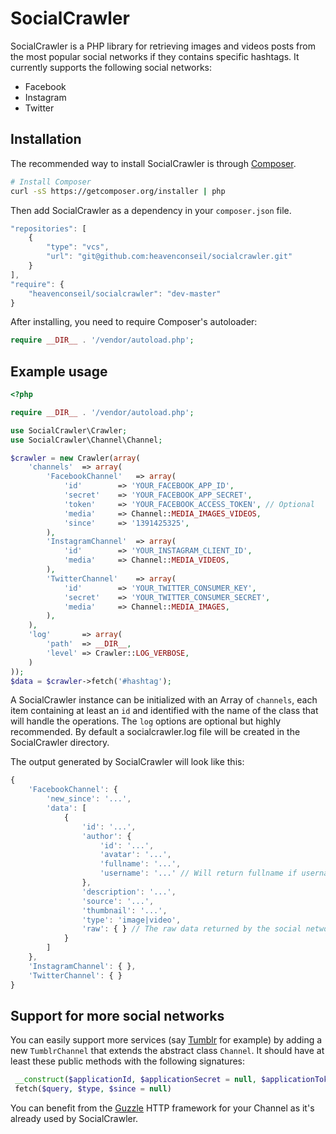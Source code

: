 # SocialCrawler

SocialCrawler is a PHP library for retrieving images and videos posts from the most popular social networks if they contains specific hashtags. It currently supports the following social networks:

- Facebook
- Instagram
- Twitter


## Installation

The recommended way to install SocialCrawler is through [Composer](http://getcomposer.org).

```bash
# Install Composer
curl -sS https://getcomposer.org/installer | php
```

Then add SocialCrawler as a dependency in your `composer.json` file.
```javascript
"repositories": [
    {
        "type": "vcs",
        "url": "git@github.com:heavenconseil/socialcrawler.git"
    }
],
"require": {
    "heavenconseil/socialcrawler": "dev-master"
}
```

After installing, you need to require Composer's autoloader:

```php
require __DIR__ . '/vendor/autoload.php';
```

## Example usage

```php
<?php

require __DIR__ . '/vendor/autoload.php';

use SocialCrawler\Crawler;
use SocialCrawler\Channel\Channel;

$crawler = new Crawler(array(
    'channels'  => array(
        'FacebookChannel'   => array(
            'id'        => 'YOUR_FACEBOOK_APP_ID',
            'secret'    => 'YOUR_FACEBOOK_APP_SECRET',
            'token'     => 'YOUR_FACEBOOK_ACCESS_TOKEN', // Optional
            'media'     => Channel::MEDIA_IMAGES_VIDEOS,
            'since'     => '1391425325',
        ),
        'InstagramChannel'  => array(
            'id'        => 'YOUR_INSTAGRAM_CLIENT_ID',
            'media'     => Channel::MEDIA_VIDEOS,
        ),
        'TwitterChannel'    => array(
            'id'        => 'YOUR_TWITTER_CONSUMER_KEY',
            'secret'    => 'YOUR_TWITTER_CONSUMER_SECRET',
            'media'     => Channel::MEDIA_IMAGES,
        ),
    ),
    'log'       => array(
        'path'  => __DIR__,
        'level' => Crawler::LOG_VERBOSE,
    )
));
$data = $crawler->fetch('#hashtag');
```

A SocialCrawler instance can be initialized with an Array of `channels`, each item containing at least an `id` and identified with the name of the class that will handle the operations.
The `log` options are optional but highly recommended. By default a socialcrawler.log file will be created in the SocialCrawler directory.

The output generated by SocialCrawler will look like this:

```javascript
{
    'FacebookChannel': {
        'new_since': '...',
        'data': [
            {
                'id': '...',
                'author': {
                    'id': '...',
                    'avatar': '...',
                    'fullname': '...',
                    'username': '...' // Will return fullname if username is not set
                },
                'description': '...',
                'source': '...',
                'thumbnail': '...',
                'type': 'image|video',
                'raw': { } // The raw data returned by the social network API
            }
        ]
    },
    'InstagramChannel': { },
    'TwitterChannel': { }
}
```

## Support for more social networks

You can easily support more services (say [Tumblr](http://www.tumblr.com/docs/en/api/v2) for example) by adding a new `TumblrChannel` that extends the abstract class `Channel`. It should have at least these public methods with the following signatures:

```php
 __construct($applicationId, $applicationSecret = null, $applicationToken = null)
 fetch($query, $type, $since = null)
```

You can benefit from the [Guzzle](https://github.com/guzzle/guzzle) HTTP framework for your Channel as it's already used by SocialCrawler.
